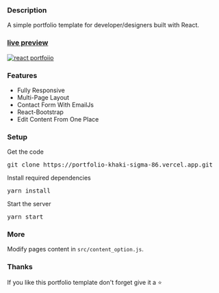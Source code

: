 ### Description

A simple portfolio template for developer/designers built with React. 

### [live preview](https://portfolio-khaki-sigma-86.vercel.app/)

[![react portfoiio](src/assets/images/http://localhost:3000/portfolio.gif)](https://portfolio-khaki-sigma-86.vercel.app/)

### Features

- Fully Responsive
- Multi-Page Layout
- Contact Form With EmailJs
- React-Bootstrap
- Edit Content From One Place

### Setup

Get the code

<pre>git clone https://portfolio-khaki-sigma-86.vercel.app.git</pre>
 
Install required dependencies

<pre>yarn install</pre>


Start the server

<pre>yarn start</pre>

### More

Modify pages content in  `src/content_option.js`.

### Thanks

If you like this portfolio template don't forget give it a ⭐ 
